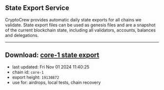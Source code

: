 ## State Export Service
CryptoCrew provides automatic daily state exports for all chains we validate. State export files can be used as genesis files and are a snapshot of the current blockchain state, including all validators, accounts, balances and delegations.

---
**Download: [core-1 state export](https://dl-eu2.ccvalidators.com/SERVICE/persistence/core-1_export_19130872.json)**
---

- last updated: Fri Nov 01 2024 11:40:25
- chain id: `core-1`
- export height: `19130872`
- use for: airdrops, local tests, chain recovery
